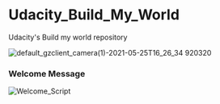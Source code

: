 # Udacity_Build_My_World
Udacity's Build my world repository

![default_gzclient_camera(1)-2021-05-25T16_26_34 920320](https://user-images.githubusercontent.com/44063372/119536817-78b71180-bd57-11eb-836f-d0b15776ef4c.jpg)


### Welcome Message
![Welcome_Script](https://user-images.githubusercontent.com/44063372/119537074-b025be00-bd57-11eb-9694-f2fa0197e917.JPG)
